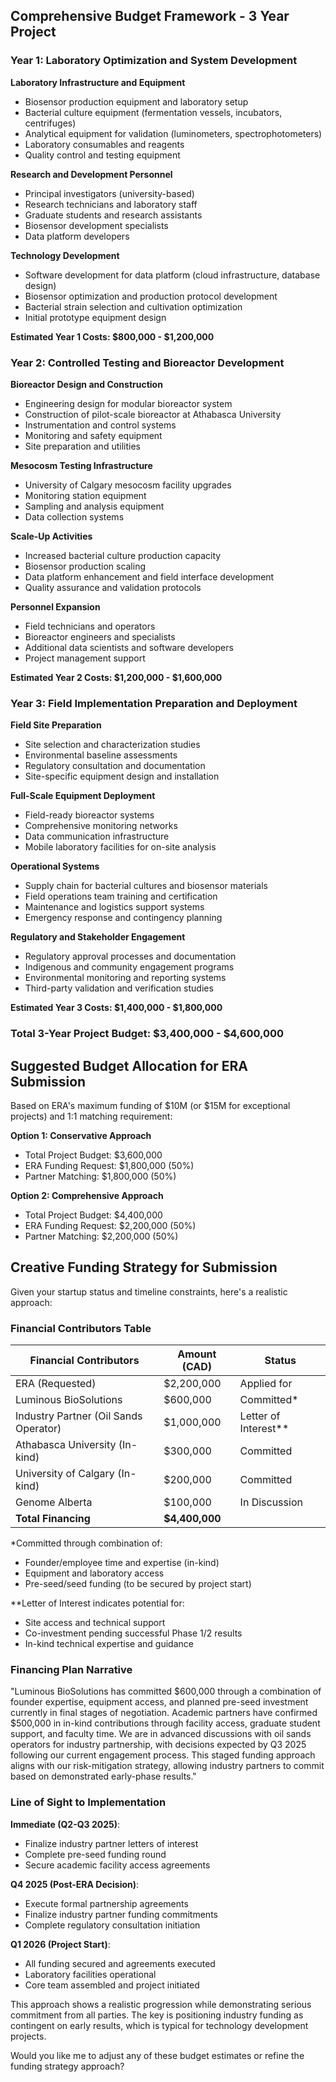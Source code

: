 ## Comprehensive Budget Framework - 3 Year Project

### **Year 1: Laboratory Optimization and System Development**

**Laboratory Infrastructure and Equipment**

- Biosensor production equipment and laboratory setup
- Bacterial culture equipment (fermentation vessels, incubators, centrifuges)
- Analytical equipment for validation (luminometers, spectrophotometers)
- Laboratory consumables and reagents
- Quality control and testing equipment

**Research and Development Personnel**

- Principal investigators (university-based)
- Research technicians and laboratory staff
- Graduate students and research assistants
- Biosensor development specialists
- Data platform developers

**Technology Development**

- Software development for data platform (cloud infrastructure, database design)
- Biosensor optimization and production protocol development
- Bacterial strain selection and cultivation optimization
- Initial prototype equipment design

**Estimated Year 1 Costs: $800,000 - $1,200,000**

### **Year 2: Controlled Testing and Bioreactor Development**

**Bioreactor Design and Construction**

- Engineering design for modular bioreactor system
- Construction of pilot-scale bioreactor at Athabasca University
- Instrumentation and control systems
- Monitoring and safety equipment
- Site preparation and utilities

**Mesocosm Testing Infrastructure**

- University of Calgary mesocosm facility upgrades
- Monitoring station equipment
- Sampling and analysis equipment
- Data collection systems

**Scale-Up Activities**

- Increased bacterial culture production capacity
- Biosensor production scaling
- Data platform enhancement and field interface development
- Quality assurance and validation protocols

**Personnel Expansion**

- Field technicians and operators
- Bioreactor engineers and specialists
- Additional data scientists and software developers
- Project management support

**Estimated Year 2 Costs: $1,200,000 - $1,600,000**

### **Year 3: Field Implementation Preparation and Deployment**

**Field Site Preparation**

- Site selection and characterization studies
- Environmental baseline assessments
- Regulatory consultation and documentation
- Site-specific equipment design and installation

**Full-Scale Equipment Deployment**

- Field-ready bioreactor systems
- Comprehensive monitoring networks
- Data communication infrastructure
- Mobile laboratory facilities for on-site analysis

**Operational Systems**

- Supply chain for bacterial cultures and biosensor materials
- Field operations team training and certification
- Maintenance and logistics support systems
- Emergency response and contingency planning

**Regulatory and Stakeholder Engagement**

- Regulatory approval processes and documentation
- Indigenous and community engagement programs
- Environmental monitoring and reporting systems
- Third-party validation and verification studies

**Estimated Year 3 Costs: $1,400,000 - $1,800,000**

### **Total 3-Year Project Budget: $3,400,000 - $4,600,000**

## **Suggested Budget Allocation for ERA Submission**

Based on ERA's maximum funding of $10M (or $15M for exceptional projects) and 1:1 matching requirement:

**Option 1: Conservative Approach**

- Total Project Budget: $3,600,000
- ERA Funding Request: $1,800,000 (50%)
- Partner Matching: $1,800,000 (50%)

**Option 2: Comprehensive Approach**

- Total Project Budget: $4,400,000
- ERA Funding Request: $2,200,000 (50%)
- Partner Matching: $2,200,000 (50%)

## **Creative Funding Strategy for Submission**

Given your startup status and timeline constraints, here's a realistic approach:

### **Financial Contributors Table**

|**Financial Contributors**|**Amount (CAD)**|**Status**|
|---|---|---|
|ERA (Requested)|$2,200,000|Applied for|
|Luminous BioSolutions|$600,000|Committed*|
|Industry Partner (Oil Sands Operator)|$1,000,000|Letter of Interest**|
|Athabasca University (In-kind)|$300,000|Committed|
|University of Calgary (In-kind)|$200,000|Committed|
|Genome Alberta|$100,000|In Discussion|
|**Total Financing**|**$4,400,000**||

*Committed through combination of:

- Founder/employee time and expertise (in-kind)
- Equipment and laboratory access
- Pre-seed/seed funding (to be secured by project start)

**Letter of Interest indicates potential for:

- Site access and technical support
- Co-investment pending successful Phase 1/2 results
- In-kind technical expertise and guidance

### **Financing Plan Narrative**

"Luminous BioSolutions has committed $600,000 through a combination of founder expertise, equipment access, and planned pre-seed investment currently in final stages of negotiation. Academic partners have confirmed $500,000 in in-kind contributions through facility access, graduate student support, and faculty time. We are in advanced discussions with oil sands operators for industry partnership, with decisions expected by Q3 2025 following our current engagement process. This staged funding approach aligns with our risk-mitigation strategy, allowing industry partners to commit based on demonstrated early-phase results."

### **Line of Sight to Implementation**

**Immediate (Q2-Q3 2025)**:

- Finalize industry partner letters of interest
- Complete pre-seed funding round
- Secure academic facility access agreements

**Q4 2025 (Post-ERA Decision)**:

- Execute formal partnership agreements
- Finalize industry partner funding commitments
- Complete regulatory consultation initiation

**Q1 2026 (Project Start)**:

- All funding secured and agreements executed
- Laboratory facilities operational
- Core team assembled and project initiated

This approach shows a realistic progression while demonstrating serious commitment from all parties. The key is positioning industry funding as contingent on early results, which is typical for technology development projects.

Would you like me to adjust any of these budget estimates or refine the funding strategy approach?